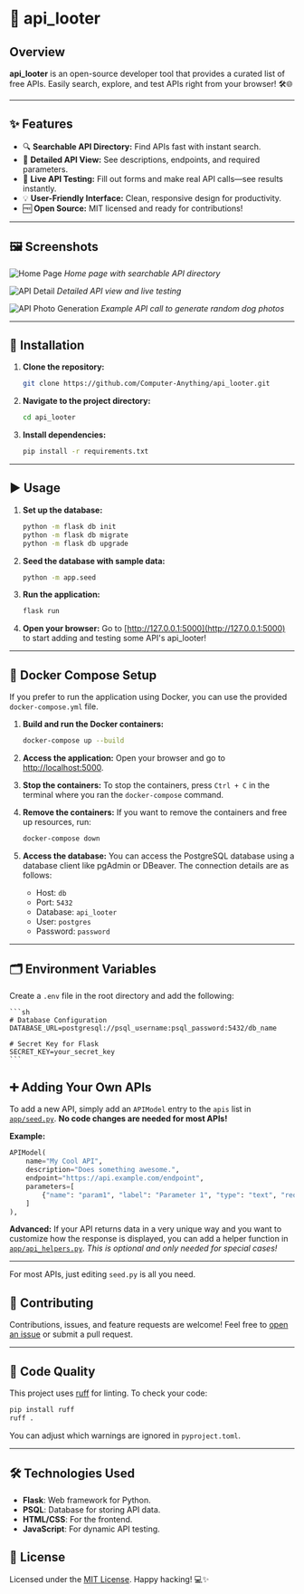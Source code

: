 # 🚀 api_looter

## Overview

**api_looter** is an open-source developer tool that provides a curated list of free APIs.
Easily search, explore, and test APIs right from your browser! 🛠️🌐

---

## ✨ Features

- 🔍 **Searchable API Directory:** Find APIs fast with instant search.
- 📄 **Detailed API View:** See descriptions, endpoints, and required parameters.
- 🧪 **Live API Testing:** Fill out forms and make real API calls—see results instantly.
- 💡 **User-Friendly Interface:** Clean, responsive design for productivity.
- 🆓 **Open Source:** MIT licensed and ready for contributions!

---

## 🖼️ Screenshots

![Home Page](assets/screenshot_api_search.png)
*Home page with searchable API directory*

![API Detail](assets/screenshot_api_detail.png)
*Detailed API view and live testing*

![API Photo Generation](assets/screenshot_api_dog.png)
*Example API call to generate random dog photos*

---

## 🚦 Installation

1. **Clone the repository:**

    ```bash
    git clone https://github.com/Computer-Anything/api_looter.git
    ```

2. **Navigate to the project directory:**

    ```bash
    cd api_looter
    ```

3. **Install dependencies:**

    ```bash
    pip install -r requirements.txt
    ```

---

## ▶️ Usage

1. **Set up the database:**

    ```bash
    python -m flask db init
    python -m flask db migrate
    python -m flask db upgrade
    ```

2. **Seed the database with sample data:**

    ```bash
    python -m app.seed
    ```

3. **Run the application:**

    ```bash
    flask run
    ```

4. **Open your browser:**
    Go to [http://127.0.0.1:5000](http://127.0.0.1:5000) to start adding and testing some API's api_looter!

---

## 🐳 Docker Compose Setup

If you prefer to run the application using Docker, you can use the provided `docker-compose.yml` file.

1. **Build and run the Docker containers:**

    ```bash
    docker-compose up --build
    ```

2. **Access the application:**
    Open your browser and go to [http://localhost:5000](http://localhost:5000).
3. **Stop the containers:**
    To stop the containers, press `Ctrl + C` in the terminal where you ran the `docker-compose` command.
4. **Remove the containers:**
    If you want to remove the containers and free up resources, run:

    ```bash
    docker-compose down
    ```
5. **Access the database:**
    You can access the PostgreSQL database using a database client like pgAdmin or DBeaver.
    The connection details are as follows:
    - Host: `db`
    - Port: `5432`
    - Database: `api_looter`
    - User: `postgres`
    - Password: `password`

---

## 🗂️ Environment Variables

Create a `.env` file in the root directory and add the following:

    ```sh
    # Database Configuration
    DATABASE_URL=postgresql://psql_username:psql_password:5432/db_name

    # Secret Key for Flask
    SECRET_KEY=your_secret_key
    ```

## ➕ Adding Your Own APIs

To add a new API, simply add an `APIModel` entry to the `apis` list in [`app/seed.py`](app/seed.py).
**No code changes are needed for most APIs!**

**Example:**

```python
APIModel(
    name="My Cool API",
    description="Does something awesome.",
    endpoint="https://api.example.com/endpoint",
    parameters=[
        {"name": "param1", "label": "Parameter 1", "type": "text", "required": True}
    ]
),
```

**Advanced:**
If your API returns data in a very unique way and you want to customize how the response is displayed, you can add a helper function in [`app/api_helpers.py`](app/api_helpers.py).
*This is optional and only needed for special cases!*

---

For most APIs, just editing `seed.py` is all you need.

## 🤝 Contributing

Contributions, issues, and feature requests are welcome!
Feel free to [open an issue](https://github.com/Computer-Anything/api_looter/issues) or submit a pull request.

---

## 🧹 Code Quality

This project uses [ruff](https://docs.astral.sh/ruff/) for linting.
To check your code:

```bash
pip install ruff
ruff .
```

You can adjust which warnings are ignored in `pyproject.toml`.

---

## 🛠️ Technologies Used

- **Flask**: Web framework for Python.
- **PSQL**: Database for storing API data.
- **HTML/CSS**: For the frontend.
- **JavaScript**: For dynamic API testing.

## 📄 License

Licensed under the [MIT License](LICENSE).
Happy hacking! 💻✨
